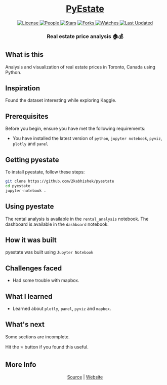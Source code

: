 <div align = "center">

<h1><a href="https://2kabhishek.github.io/pyestate">PyEstate</a></h1>

<a href="https://github.com/2KAbhishek/PyEstate/blob/main/LICENSE">
<img alt="License" src="https://img.shields.io/github/license/2kabhishek/PyEstate?style=flat&color=eee&label="> </a>

<a href="https://github.com/2KAbhishek/PyEstate/graphs/contributors">
<img alt="People" src="https://img.shields.io/github/contributors/2kabhishek/PyEstate?style=flat&color=ffaaf2&label=People"> </a>

<a href="https://github.com/2KAbhishek/PyEstate/stargazers">
<img alt="Stars" src="https://img.shields.io/github/stars/2kabhishek/PyEstate?style=flat&color=98c379&label=Stars"></a>

<a href="https://github.com/2KAbhishek/PyEstate/network/members">
<img alt="Forks" src="https://img.shields.io/github/forks/2kabhishek/PyEstate?style=flat&color=66a8e0&label=Forks"> </a>

<a href="https://github.com/2KAbhishek/PyEstate/watchers">
<img alt="Watches" src="https://img.shields.io/github/watchers/2kabhishek/PyEstate?style=flat&color=f5d08b&label=Watches"> </a>

<a href="https://github.com/2KAbhishek/PyEstate/pulse">
<img alt="Last Updated" src="https://img.shields.io/github/last-commit/2kabhishek/PyEstate?style=flat&color=e06c75&label="> </a>

<h3>Real estate price analysis 🏠💰</h3>

</div>

## What is this

Analysis and visualization of real estate prices in Toronto, Canada using Python.

## Inspiration

Found the dataset interesting while exploring Kaggle.

## Prerequisites

Before you begin, ensure you have met the following requirements:

- You have installed the latest version of `python`, `jupyter notebook`, `pyviz`, `plotly` and `panel`

## Getting pyestate

To install pyestate, follow these steps:

```bash
git clone https://github.com/2kabhishek/pyestate
cd pyestate
jupyter-notebook .
```

## Using pyestate

The rental analysis is available in the `rental_analysis` notebook.
The dashboard is available in the `dashboard` notebook.

## How it was built

pyestate was built using `Jupyter Notebook`

## Challenges faced

- Had some trouble with mapbox.

## What I learned

- Learned about `plotly`, `panel`, `pyviz` and `mapbox`.

## What's next

Some sections are incomplete.

Hit the ⭐ button if you found this useful.

## More Info

<div align="center">

<a href="https://github.com/2KAbhishek/pyestate">Source</a> | <a href="https://2kabhishek.github.io/pyestate">Website</a>

</div>
